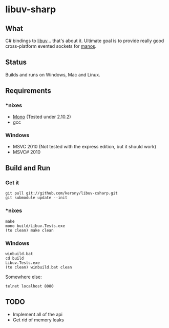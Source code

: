 libuv-sharp
==========

What
----

C# bindings to [libuv][0]... that's about it. Ultimate goal is to provide really good cross-platform evented sockets for [manos][1].

Status
-----

Builds and runs on Windows, Mac and Linux.

Requirements
------------

### *nixes

* [Mono][2] (Tested under 2.10.2)
* gcc

### Windows

* MSVC 2010 (Not tested with the express edition, but it should work)
* MSVC# 2010

Build and Run
-------------

### Get it

	git pull git://github.com/kersny/libuv-csharp.git
	git submodule update --init

### *nixes

	make
	mono build/Libuv.Tests.exe
	(to clean) make clean

### Windows

	winbuild.bat
	cd build
	Libuv.Tests.exe
	(to clean) winbuild.bat clean



Somewhere else:

	telnet localhost 8080


TODO
----

* Implement all of the api
* Get rid of memory leaks

[0]: https://www.github.com/joyent/libuv
[1]: https://www.github.com/jacksonh/manos
[2]: http://www.go-mono.com/mono-downloads/download.html
